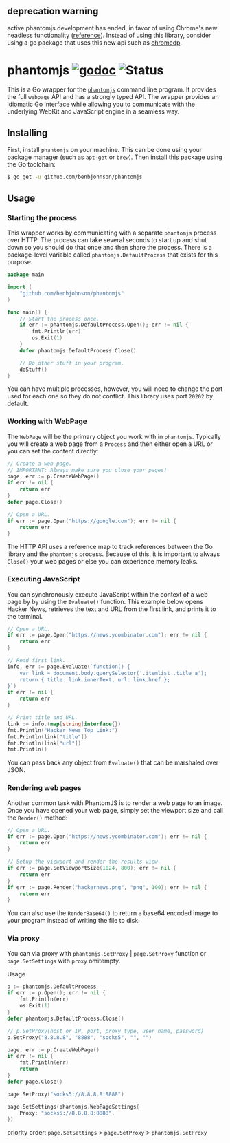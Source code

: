 ## deprecation warning
active phantomjs development has ended, in favor of using Chrome's new headless functionality ([reference](https://groups.google.com/forum/#!msg/phantomjs/9aI5d-LDuNE/5Z3SMZrqAQAJ)). Instead of using this library, consider using a go package that uses this new api such as [chromedp](https://github.com/chromedp/chromedp).

phantomjs [![godoc](https://godoc.org/github.com/benbjohnson/phantomjs?status.svg)](https://godoc.org/github.com/benbjohnson/phantomjs) ![Status](https://img.shields.io/badge/status-beta-yellow.svg)
=========

This is a Go wrapper for the [`phantomjs`][phantomjs] command line program. It
provides the full `webpage` API and has a strongly typed API. The wrapper
provides an idiomatic Go interface while allowing you to communicate with the
underlying WebKit and JavaScript engine in a seamless way.

[phantomjs]: http://phantomjs.org/


## Installing

First, install `phantomjs` on your machine. This can be done using your package
manager (such as `apt-get` or `brew`). Then install this package using the Go
toolchain:

```sh
$ go get -u github.com/benbjohnson/phantomjs
```


## Usage

### Starting the process

This wrapper works by communicating with a separate `phantomjs` process over
HTTP. The process can take several seconds to start up and shut down so you
should do that once and then share the process. There is a package-level
variable called `phantomjs.DefaultProcess` that exists for this purpose.

```go
package main

import (
	"github.com/benbjohnson/phantomjs"
)

func main() {
	// Start the process once.
	if err := phantomjs.DefaultProcess.Open(); err != nil {
		fmt.Println(err)
		os.Exit(1)
	}
	defer phantomjs.DefaultProcess.Close()

	// Do other stuff in your program.
	doStuff()
}
```

You can have multiple processes, however, you will need to change the port used
for each one so they do not conflict. This library uses port `20202` by default.


### Working with WebPage

The `WebPage` will be the primary object you work with in `phantomjs`. Typically
you will create a web page from a `Process` and then either open a URL or you
can set the content directly:

```go
// Create a web page.
// IMPORTANT: Always make sure you close your pages!
page, err := p.CreateWebPage()
if err != nil {
	return err
}
defer page.Close()

// Open a URL.
if err := page.Open("https://google.com"); err != nil {
	return err
}
```

The HTTP API uses a reference map to track references between the Go library
and the `phantomjs` process. Because of this, it is important to always
`Close()` your web pages or else you can experience memory leaks.



### Executing JavaScript

You can synchronously execute JavaScript within the context of a web page by
by using the `Evaluate()` function. This example below opens Hacker News,
retrieves the text and URL from the first link, and prints it to the terminal.

```go
// Open a URL.
if err := page.Open("https://news.ycombinator.com"); err != nil {
	return err
}

// Read first link.
info, err := page.Evaluate(`function() {
	var link = document.body.querySelector('.itemlist .title a');
	return { title: link.innerText, url: link.href };
}`)
if err != nil {
	return err
}

// Print title and URL.
link := info.(map[string]interface{})
fmt.Println("Hacker News Top Link:")
fmt.Println(link["title"])
fmt.Println(link["url"])
fmt.Println()
```

You can pass back any object from `Evaluate()` that can be marshaled over JSON.



### Rendering web pages

Another common task with PhantomJS is to render a web page to an image. Once
you have opened your web page, simply set the viewport size and call the
`Render()` method:

```go
// Open a URL.
if err := page.Open("https://news.ycombinator.com"); err != nil {
	return err
}

// Setup the viewport and render the results view.
if err := page.SetViewportSize(1024, 800); err != nil {
	return err
}
if err := page.Render("hackernews.png", "png", 100); err != nil {
	return err
}
```

You can also use the `RenderBase64()` to return a base64 encoded image to your
program instead of writing the file to disk.

### Via proxy

You can via proxy with `phantomjs.SetProxy` | `page.SetProxy`  function or `page.SetSettings` with `proxy` omitempty.

Usage

```go
p := phantomjs.DefaultProcess
if err := p.Open(); err != nil {
	fmt.Println(err)
	os.Exit(1)
}
defer phantomjs.DefaultProcess.Close()

// p.SetProxy(host_or_IP, port, proxy_type, user_name, password)
p.SetProxy("8.8.8.8", "8888", "socks5", "", "")

page, err := p.CreateWebPage()
if err != nil {
	fmt.Println(err)
	return
}
defer page.Close()

page.SetProxy("socks5://8.8.8.8:8888")

page.SetSettings(phantomjs.WebPageSettings{
	Proxy: "socks5://8.8.8.8:8888",
})
```

priority order: `page.SetSettings` > `page.SetProxy` > `phantomjs.SetProxy`





